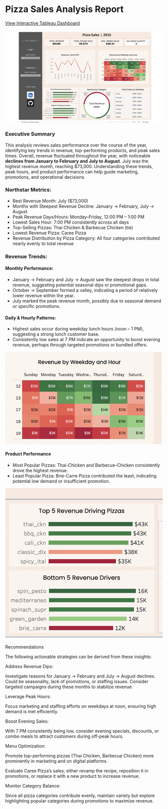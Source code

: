 # Pizza Sales Analysis Report


[View Interactive Tableau Dashboard](https://public.tableau.com/views/RestaurantSales_17585712149890/Dashboard1?:language=en-US&:sid=&:redirect=auth&:display_count=n&:origin=viz_share_link)

![Description of image](images/pizza_sales_db.png)


### Executive Summary
This analysis reviews sales performance over the course of the year, identifying key trends in revenue, top-performing products, and peak sales times. Overall, revenue fluctuated throughout the year, with noticeable __declines from January to February and July to August__. July was the highest revenue month, reaching $73,000. Understanding these trends, peak hours, and product performance can help guide marketing, promotions, and operational decisions.

### Northstar Metrics:
  - Best Revenue Month: July ($73,000)
  - Months with Steepest Revenue Decline: January → February, July → August
  - Peak Revenue Days/Hours: Monday–Friday, 12:00 PM – 1:00 PM
  - Lowest Sales Hour: 7:00 PM consistently across all days
  - Top-Selling Pizzas: Thai Chicken & Barbecue Chicken (tie)
  - Lowest Revenue Pizza: Caree Pizza
  - Revenue Distribution by Pizza Category: All four categories contributed nearly evenly to total revenue

### Revenue Trends: 

#### Monthly Performance:
  - January → February and July → August saw the steepest drops in total revenue, suggesting potential seasonal dips or promotional gaps.
  - October → September formed a valley, indicating a period of relatively lower revenue within the year.
  - July marked the peak revenue month, possibly due to seasonal demand or specific promotions.



#### Daily & Hourly Patterns:
  - Highest sales occur during weekday lunch hours (noon – 1 PM), suggesting a strong lunch customer base.
  - Consistently low sales at 7 PM indicate an opportunity to boost evening revenue, perhaps through targeted promotions or bundled offers.

![Description of image](images/heatmap.png)


#### Product Performance
  - Most Popular Pizzas: Thai-Chicken and Barbecue-Chicken consistently drove the highest revenue.
  - Least Popular Pizza: Brie-Carre Pizza contributed the least, indicating potential low demand or insufficient promotion.

![Description of image](images/popular_bar_charts.png)



Recommendations

The following actionable strategies can be derived from these insights:

Address Revenue Dips:

Investigate reasons for January → February and July → August declines. Could be seasonality, lack of promotions, or staffing issues. Consider targeted campaigns during these months to stabilize revenue.

Leverage Peak Hours:

Focus marketing and staffing efforts on weekdays at noon, ensuring high demand is met efficiently.

Boost Evening Sales:

With 7 PM consistently being low, consider evening specials, discounts, or combo meals to attract customers during off-peak hours.

Menu Optimization:

Promote top-performing pizzas (Thai Chicken, Barbecue Chicken) more prominently in marketing and on digital platforms.

Evaluate Caree Pizza’s sales; either revamp the recipe, reposition it in promotions, or replace it with a new product to increase revenue.

Monitor Category Balance:

Since all pizza categories contribute evenly, maintain variety but explore highlighting popular categories during promotions to maximize revenue.
